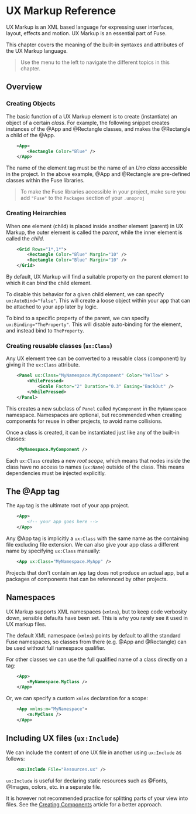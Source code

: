 # UX Markup Reference

UX Markup is an XML based language for expressing user interfaces, layout, effects and motion. UX Markup is an essential part of Fuse.

This chapter covers the meaning of the built-in syntaxes and attributes of the UX Markup language.

> Use the menu to the left to navigate the different topics in this chapter.

## Overview

### Creating Objects

The basic function of a UX Markup element is to create (instantiate) an object of a certain *class*. For example, the following snippet creates instances of the @App and @Rectangle classes, and makes the @Rectangle a child of the @App.

```xml
	<App>
		<Rectangle Color="Blue" />
	</App>
```

The name of the element tag must be the name of an *Uno class* accessible in the project. In the above example, @App and @Rectangle are pre-defined classes within the Fuse libraries.

> To make the Fuse libraries accessible in your project, make sure you add `"Fuse"` to the `Packages` section of your `.unoproj`

### Creating Heirarchies

When one element (child) is placed inside another element (parent) in UX Markup, the outer element is called the *parent*, while the inner element is called the *child*. 
	
```xml
	<Grid Rows="1*,1*">
		<Rectangle Color="Blue" Margin="10" />
		<Rectangle Color="Blue" Margin="10" />
	</Grid>
```

By default, UX Markup will find a suitable property on the parent element to which it can *bind* the child element.

To disable this behavior for a given child element, we can specify `ux:AutoBind="false"`. This will create a loose object within your app that can be attached to your app later by logic.

To bind to a specific property of the parent, we can specify `ux:Binding="TheProperty"`. This will disable auto-binding for the element, and instead bind to `TheProperty`.

### Creating reusable classes (`ux:Class`)

Any UX element tree can be converted to a reusable class (component) by giving it the `ux:Class` attribute.

```xml
	<Panel ux:Class="MyNamespace.MyComponent" Color="Yellow" >
		<WhilePressed>
			<Scale Factor="2" Duration="0.3" Easing="BackOut" />
		</WhilePressed>
	</Panel>
```

This creates a new subclass of `Panel` called `MyComponent` in the `MyNamespace` namespace. Namespaces are optional, but recommended when creating components for reuse in other projects, to avoid name collisions.

Once a class is created, it can be instantiated just like any of the built-in classes:

```xml
	<MyNamespace.MyComponent />
```

Each `ux:Class` creates a new *root scope*, which means that nodes inside the class have no access to names (`ux:Name`) outside of the class. This means dependencies must be injected explicitly.

## The @App tag

The `App` tag is the ultimate root of your app project.

```xml
	<App>
		<!-- your app goes here -->
	</App>
```

Any @App tag is implicitly a `ux:Class` with the same name as the containing file excluding file extension. We can also give your app class a different name by specifying `ux:Class` manually:

```xml
	<App ux:Class="MyNamespace.MyApp" />
```

Projects that don't contain an `App` tag does not produce an actual app, but a packages of components that can be referenced by other projects.


## Namespaces

UX Markup supports XML namespaces (`xmlns`), but to keep code verbosity down, sensible defaults have been set. This is why you rarely see it used in UX markup files.

The default XML namespace (`xmlns`) points by default to all the standard Fuse namespaces, so classes from there (e.g. @App and @Rectangle) can be used without full namespace qualifier.

For other classes we can use the full qualified name of a class directly on a tag:

```xml
	<App>
		<MyNamespace.MyClass />
	</App>
```

Or, we can specify a custom `xmlns` declaration for a scope:

```xml
	<App xmlns:m="MyNamespace">
		<m:MyClass />
	</App>
```

## Including UX files (`ux:Include`)

We can include the content of one UX file in another using `ux:Include` as follows:

```xml
	<ux:Include File="Resources.ux" />
```


`ux:Include` is useful for declaring static resources such as @Fonts, @Images, colors, etc. in a separate file.

It is however not recommended practice for splitting parts of your view into files. See the [Creating Components](../componentization.md) article for a better approach.
